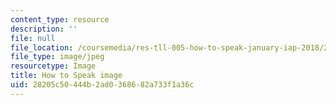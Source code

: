 ```yaml
---
content_type: resource
description: ''
file: null
file_location: /coursemedia/res-tll-005-how-to-speak-january-iap-2018/28205c50444b2ad0368682a733f1a36c_RES-TLL-005IAP18.jpg
file_type: image/jpeg
resourcetype: Image
title: How to Speak image
uid: 28205c50-444b-2ad0-3686-82a733f1a36c
---
```

